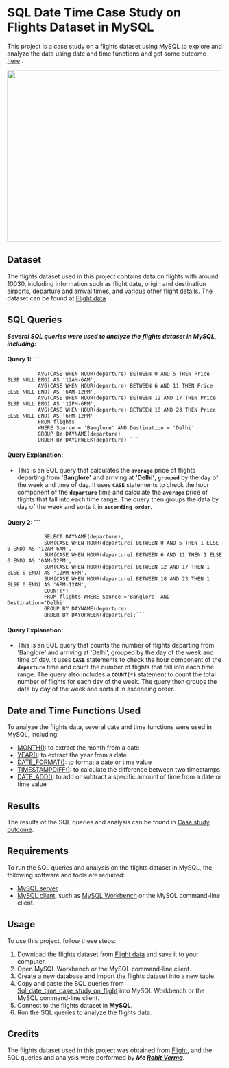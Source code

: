 # SQL Date Time Case Study on Flights Dataset in MySQL
This project is a case study on a flights dataset using MySQL to explore and analyze the data using date and time functions and get some outcome [here](https://view.officeapps.live.com/op/view.aspx?src=https%3A%2F%2Fraw.githubusercontent.com%2FRohitVerma0021%2FSql_date_time_case_study_on_flight_dataset%2Fmain%2FCase%2520Study%2520Outcomes.docx&wdOrigin=BROWSELINK)..

<img src="https://www.globaltechsourcing.com/wp-content/uploads/2020/05/iStock-482076715-1536x1034.jpg" height="400" width="500" >


## Dataset
The flights dataset used in this project contains data on flights with around 10030, including information such as flight date, origin and destination airports, departure and arrival times, and various other flight details. The dataset can be found at [Flight data](https://github.com/RohitVerma0021/Sql_date_time_case_study_on_flight_dataset/blob/main/cleand_laptop_data.csv)

## SQL Queries
***Several SQL queries were used to analyze the flights dataset in MySQL, including:***
#### Query 1: ```
              AVG(CASE WHEN HOUR(departure) BETWEEN 0 AND 5 THEN Price ELSE NULL END) AS '12AM-6AM',
              AVG(CASE WHEN HOUR(departure) BETWEEN 6 AND 11 THEN Price ELSE NULL END) AS '6AM-12PM',
              AVG(CASE WHEN HOUR(departure) BETWEEN 12 AND 17 THEN Price ELSE NULL END) AS '12PM-6PM',
              AVG(CASE WHEN HOUR(departure) BETWEEN 18 AND 23 THEN Price ELSE NULL END) AS '6PM-12PM'
              FROM flights
              WHERE Source = 'Banglore' AND Destination = 'Delhi'
              GROUP BY DAYNAME(departure)
              ORDER BY DAYOFWEEK(departure) ```
#### Query Explanation: 
- This is an SQL query that calculates the **`average`** price of flights departing from **'Banglore'** and arriving at **'Delhi'**, **`grouped`** by the day of the week and time of day. It uses **`CASE`** statements to check the hour component of the **`departure`** time and calculate the **`average`** price of flights that fall into each time range. The query then groups the data by day of the week and sorts it in **`ascending order`**.
#### Query 2: ```
                SELECT DAYNAME(departure),
                SUM(CASE WHEN HOUR(departure) BETWEEN 0 AND 5 THEN 1 ELSE 0 END) AS '12AM-6AM',
                SUM(CASE WHEN HOUR(departure) BETWEEN 6 AND 11 THEN 1 ELSE 0 END) AS '6AM-12PM',
                SUM(CASE WHEN HOUR(departure) BETWEEN 12 AND 17 THEN 1 ELSE 0 END) AS '12PM-6PM',
                SUM(CASE WHEN HOUR(departure) BETWEEN 18 AND 23 THEN 1 ELSE 0 END) AS '6PM-12AM',
                COUNT(*)
                FROM flights WHERE Source ='Banglore' AND Destination='Delhi'
                GROUP BY DAYNAME(departure)
                ORDER BY DAYOFWEEK(departure);```
#### Query Explanation: 
- This is an SQL query that counts the number of flights departing from 'Banglore' and arriving at 'Delhi', grouped by the day of the week and time of day. It uses **`CASE`** statements to check the hour component of the **`departure`** time and count the number of flights that fall into each time range. The query also includes a **`COUNT(*)`** statement to count the total number of flights for each day of the week. The query then groups the data by day of the week and sorts it in ascending order.
## Date and Time Functions Used
To analyze the flights data, several date and time functions were used in MySQL, including:

- [MONTH()](https://dev.mysql.com/doc/heatwave/en/mys-hw-date-functions.html): to extract the month from a date
- [YEAR()](https://dev.mysql.com/doc/heatwave/en/mys-hw-date-functions.html): to extract the year from a date
- [DATE_FORMAT()](https://dev.mysql.com/doc/heatwave/en/mys-hw-date-functions.html): to format a date or time value
- [TIMESTAMPDIFF()](https://dev.mysql.com/doc/heatwave/en/mys-hw-date-functions.html): to calculate the difference between two timestamps
- [DATE_ADD()](https://dev.mysql.com/doc/heatwave/en/mys-hw-date-functions.html): to add or subtract a specific amount of time from a date or time value

## Results
The results of the SQL queries and analysis can be found in [Case study outcome](https://view.officeapps.live.com/op/view.aspx?src=https%3A%2F%2Fraw.githubusercontent.com%2FRohitVerma0021%2FSql_date_time_case_study_on_flight_dataset%2Fmain%2FCase%2520Study%2520Outcomes.docx&wdOrigin=BROWSELINK).



## Requirements
To run the SQL queries and analysis on the flights dataset in MySQL, the following software and tools are required:

- [MySQL server](https://www.microsoft.com/en-us/sql-server/sql-server-downloads)
- [MySQL client](https://dev.mysql.com/downloads/workbench/), such as [MySQL Workbench](https://dev.mysql.com/downloads/windows/installer/8.0.html) or the MySQL command-line client.


## Usage
To use this project, follow these steps:
1. Download the flights dataset from [Flight data](https://github.com/RohitVerma0021/Sql_date_time_case_study_on_flight_dataset/blob/main/cleand_laptop_data.csv) and save it to your computer.
2. Open MySQL Workbench or the MySQL command-line client.
3. Create a new database and import the flights dataset into a new table.
4. Copy and paste the SQL queries from [Sql_date_time_case_study_on_flight](https://github.com/RohitVerma0021/Sql_date_time_case_study_on_flight_dataset/blob/main/Sql_date_time_case_study_on_flight_dataset.sql) into MySQL Workbench or the MySQL command-line client.
5. Connect to the flights dataset in **MySQL**.
6. Run the SQL queries to analyze the flights data.



## Credits
The flights dataset used in this project was obtained from [Flight](https://github.com/RohitVerma0021/Sql_date_time_case_study_on_flight_dataset/blob/main/flights_cleaned%20-%20flights_cleaned.csv), and the SQL queries and analysis were performed by ***Me [Rohit Verma](https://www.linkedin.com/in/rohit-verma-3094b8224/)***.






